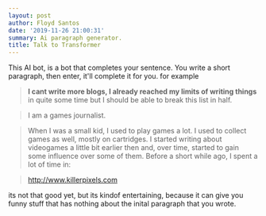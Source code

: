 ```yaml
---
layout: post
author: Floyd Santos
date: '2019-11-26 21:00:31'
summary: Ai paragraph generator.
title: Talk to Transformer
---
```


This AI bot, is a bot that completes your sentence. You write a short paragraph, then enter, it'll complete it for you. for example

> **I cant write more blogs, I already reached my limits of writing things** in quite some time but I should be able to break this list in half.

> I am a games journalist.

> When I was a small kid, I used to play games a lot. I used to collect games as well, mostly on cartridges. I started writing about videogames a little bit earlier then and, over time, started to gain some influence over some of them. Before a short while ago, I spent a lot of time in:

> http://www.killerpixels.com
> 
its not that good yet, but its kindof entertaining, because it can give you funny stuff that has nothing about the inital paragraph that you wrote.